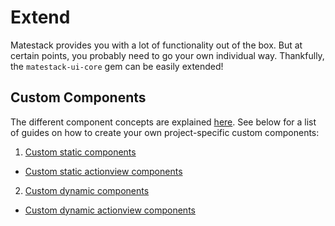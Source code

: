 # Extend

Matestack provides you with a lot of functionality out of the box. But at certain points, you probably need to go your own individual way. Thankfully, the `matestack-ui-core` gem can be easily extended!

## Custom Components

The different component concepts are explained [here](/docs/concepts/component.md). See below for a list of guides on how to create your own project-specific custom components:

1. [Custom static components](/guides/extend/custom_static_components.md)
  - [Custom static actionview components](/guides/extend/custom_actionview_components.md)
2. [Custom dynamic components](/guides/extend/custom_dynamic_components.md)
  - [Custom dynamic actionview components](/guides/extend/custom_actionview_components.md)

